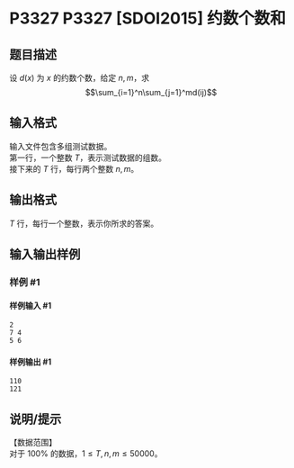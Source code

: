 # P3327 P3327 [SDOI2015] 约数个数和

## 题目描述

设 $d(x)$ 为 $x$ 的约数个数，给定 $n,m$，求    
$$\sum_{i=1}^n\sum_{j=1}^md(ij)$$


## 输入格式

输入文件包含多组测试数据。   
第一行，一个整数 $T$，表示测试数据的组数。  
接下来的 $T$ 行，每行两个整数 $n,m$。


## 输出格式

$T$ 行，每行一个整数，表示你所求的答案。


## 输入输出样例

### 样例 #1

#### 样例输入 #1

```
2
7 4
5 6
```

#### 样例输出 #1

```
110
121
```

## 说明/提示

【数据范围】   
对于 $100\%$ 的数据，$1\le T,n,m \le 50000$。


